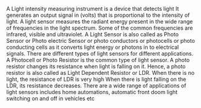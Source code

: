 A Light intensity measuring instrument is a device that detects light It generates an output signal in (volts) that is proportional to the intensity of light. A light sensor measures the radiant energy present in the wide range of frequencies in the light spectrum. Some of the common frequencies are infrared, visible and ultraviolet. A Light Sensor is also called as Photo Sensor or Photo electric Sensor or photo conductors or photocells or photo conducting cells as it converts light energy or photons in to electrical signals. There are different types of light sensors for different applications. A Photocell or Photo Resistor is the common type of light sensor. A photo resistor changes its resistance when light is falling on it. Hence, a photo resistor is also called as Light Dependent Resistor or LDR. When there is no light, the resistance of LDR is very high When there is light falling on the LDR, its resistance decreases. There are a wide range of applications of light sensors includes home automations, automatic front doom light switching on and off in vehicles etc
